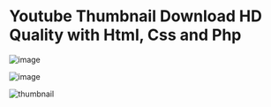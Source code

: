 # Youtube Thumbnail Download HD Quality with Html, Css and Php


![image](https://github.com/mrdemer7/thumbnail/assets/117861145/baca3020-3fe5-4dab-964f-8ed78dec0811)

![image](https://github.com/mrdemer7/thumbnail/assets/117861145/69d209ad-d974-403f-8de5-49e8ab484c29)

![thumbnail](https://github.com/mrdemer7/thumbnail/assets/117861145/98dd8d6e-eaa1-4be1-aeaa-232a0e19744f)
